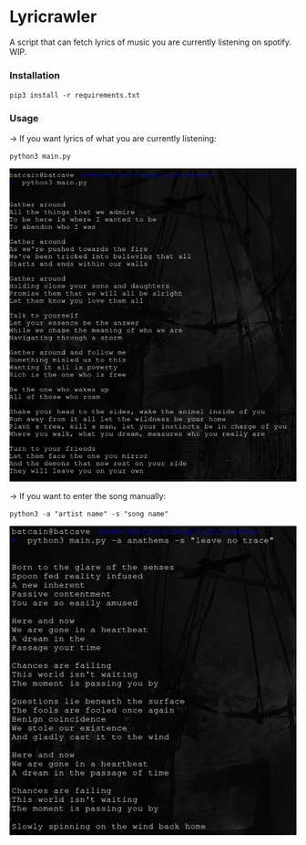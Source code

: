 # Lyricrawler
A script that can fetch lyrics of music you are currently listening on spotify. WIP.

### Installation
``` 
pip3 install -r requirements.txt 
```

### Usage
-> If you want lyrics of what you are currently listening:
``` 
python3 main.py
```

![Fetch currently listening](soen-lotus.png)

-> If you want to enter the song manually:
```
python3 -a "artist name" -s "song name"
```
 ![Manual usage](manually-fetched.png)
